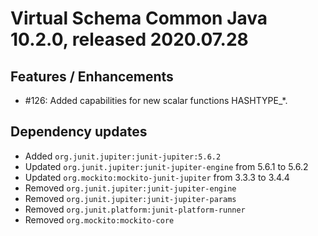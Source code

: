 # Virtual Schema Common Java 10.2.0, released 2020.07.28

## Features / Enhancements

* #126: Added capabilities for new scalar functions HASHTYPE_*. 

## Dependency updates

* Added `org.junit.jupiter:junit-jupiter:5.6.2`
* Updated `org.junit.jupiter:junit-jupiter-engine` from 5.6.1 to 5.6.2
* Updated `org.mockito:mockito-junit-jupiter` from 3.3.3 to 3.4.4
* Removed `org.junit.jupiter:junit-jupiter-engine`
* Removed `org.junit.jupiter:junit-jupiter-params`
* Removed `org.junit.platform:junit-platform-runner`
* Removed `org.mockito:mockito-core`